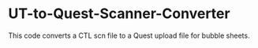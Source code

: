 # UT-to-Quest-Scanner-Converter
This code converts a CTL scn file to a Quest upload file for bubble sheets.
